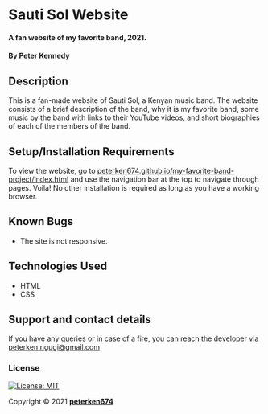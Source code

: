 # Sauti Sol Website
#### A fan website of my favorite band, 2021.
#### By **Peter Kennedy**
## Description
This is a fan-made website of Sauti Sol, a Kenyan music band. The website consists of a brief description of the band, why it is my favorite band, some music by the band with links to their YouTube videos, and short biographies of each of the members of the band.
## Setup/Installation Requirements
To view the website, go to [peterken674.github.io/my-favorite-band-project/index.html](https://peterken674.github.io/my-favorite-band-project/index.html) and use the navigation bar at the top to navigate through pages. Voila! No other installation is required as long as you have a working browser.
## Known Bugs
- The site is not responsive.
## Technologies Used
- HTML
- CSS
## Support and contact details
If you have any queries or in case of a fire, you can reach the developer via [peterken.ngugi@gmail.com](mailto:peterken.ngugi@gmail.com)
### License
 [![License: MIT](https://img.shields.io/badge/License-MIT-yellow.svg)](https://opensource.org/licenses/MIT)

Copyright &copy; 2021 **[peterken674](www.github.com/peterken674)**